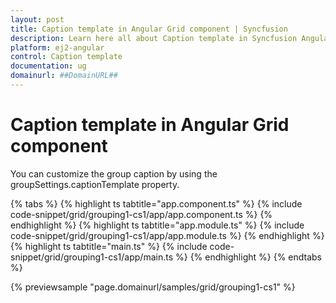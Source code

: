 ```yaml
---
layout: post
title: Caption template in Angular Grid component | Syncfusion
description: Learn here all about Caption template in Syncfusion Angular Grid component of Syncfusion Essential JS 2 and more.
platform: ej2-angular
control: Caption template 
documentation: ug
domainurl: ##DomainURL##
---
```


# Caption template in Angular Grid component

You can customize the group caption by using the groupSettings.captionTemplate property.

{% tabs %}
{% highlight ts tabtitle="app.component.ts" %}
{% include code-snippet/grid/grouping1-cs1/app/app.component.ts %}
{% endhighlight %}
{% highlight ts tabtitle="app.module.ts" %}
{% include code-snippet/grid/grouping1-cs1/app/app.module.ts %}
{% endhighlight %}
{% highlight ts tabtitle="main.ts" %}
{% include code-snippet/grid/grouping1-cs1/app/main.ts %}
{% endhighlight %}
{% endtabs %}
  
{% previewsample "page.domainurl/samples/grid/grouping1-cs1" %}